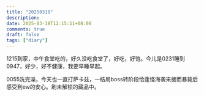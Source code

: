 ```yaml
---
title: "20250318"
description: 
date: 2025-03-18T12:15:11+08:00
comments: true
draft: false
tags: ["diary"]
---
```

1215到家，中午食堂吃的，好久没吃食堂了，好吃，好饱。今儿是0231睡到0947，好少，好不健康，我要早睡早起。

0055洗完澡，今天也一直打萨卡兹，一结局boss转阶段恰逢怪海袭来接而暴毙后感受到ew的安心。刷未解锁的藏品中。